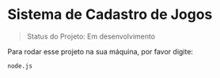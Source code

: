 <h1> Sistema de Cadastro de Jogos </h1>

> Status do Projeto: Em desenvolvimento

Para rodar esse projeto na sua máquina, por favor digite:
```
node.js
```
